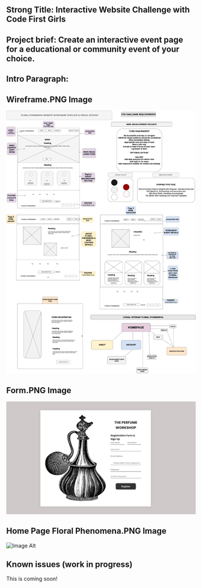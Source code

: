 <!---Name of Project ---->
## Strong Title: Interactive Website Challenge with Code First Girls
<!--One liner what it does-->
## Project brief: Create an interactive event page for a educational or community event of your choice.
<!---What the project is--->

## Intro Paragraph:
<!--Waht it does-->

<!--How it is used-->

<!---Visual Helper or Diagram--->

## Wireframe.PNG Image
![Image Alt](https://github.com/RioGra/interactive-webdev-debut/blob/6510e1dd9817a60c00969cd1c07913b7f7ee15a8/wireframe.gr.draw.io.png)

## Form.PNG Image
![Image Alt](https://github.com/RioGra/interactive-webdev-debut/blob/5746334b8391497dccfea84c34b3847ec9826795/form.png)

## Home Page Floral Phenomena.PNG Image
![Image Alt]()

<!---Know issues (work in progress)--->
## Known issues (work in progress)
This is coming soon!
